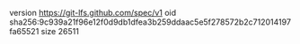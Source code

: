 version https://git-lfs.github.com/spec/v1
oid sha256:9c939a21f96e12f0d9db1dfea3b259ddaac5e5f278572b2c712014197fa65521
size 26511
